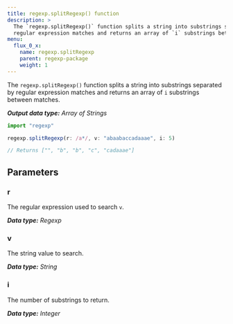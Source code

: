 ```yaml
---
title: regexp.splitRegexp() function
description: >
  The `regexp.splitRegexp()` function splits a string into substrings separated by
  regular expression matches and returns an array of `i` substrings between matches.
menu:
  flux_0_x:
    name: regexp.splitRegexp
    parent: regexp-package
    weight: 1
---
```


The `regexp.splitRegexp()` function splits a string into substrings separated by
regular expression matches and returns an array of `i` substrings between matches.

_**Output data type:** Array of Strings_

```js
import "regexp"

regexp.splitRegexp(r: /a*/, v: "abaabaccadaaae", i: 5)

// Returns ["", "b", "b", "c", "cadaaae"]
```

## Parameters

### r
The regular expression used to search `v`.

_**Data type:** Regexp_

### v
The string value to search.

_**Data type:** String_

### i
The number of substrings to return.

_**Data type:** Integer_
